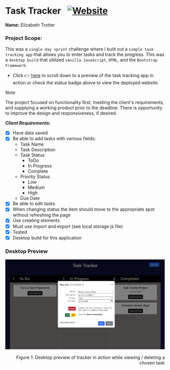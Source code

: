 # Task Tracker &nbsp;&nbsp;<a href="https://tasktracker-ashen.vercel.app/">![Website](https://img.shields.io/website?url=https%3A%2F%2Ftasktracker-ashen.vercel.app%2F&up_message=ONLINE&up_color=355E3B&down_message=OFFLINE&down_color=8B0000&style=for-the-badge&logo=vercel)</a>

**Name:** Elizabeth Trotter

### Project Scope: 

This was a `single day sprint` challenge where I built out a `simple task tracking app` that allows you to enter tasks and track the progress. This was a `desktop build` that utilized `vanilla JavaScript`, `HTML`, and the `Bootstrap Framework`. 
- Click :point_right: [here](#desktop-preview) to scroll down to a preview of the task tracking app in action or check the status badge above to view the deployed website.

> [!NOTE]  
> The project focused on functionality first, meeting the client's requirements, and supplying a working product prior to the deadline. There is opportunity to improve the design and responsiveness, if desired. 

***Client Requirements:***
- [x] Have data saved
- [x] Be able to add tasks with various fields:
    - Task Name
    - Task Description
    - Task Status
        - ToDo
        - In Progress
        - Complete
    - Priority Status
        - Low
        - Medium
        - High
    - Due Date
- [x] Be able to edit tasks
- [x] When changing status the item should move to the appropriate spot without refreshing the page
- [x] Use creating elements
- [x] Must use import and export (see local storage js file)
- [x] Tested
- [x] Desktop build for this application

### Desktop Preview
![Desktop preview](./assets/image.png)
<p align="right">Figure 1: Desktop preview of tracker in action while viewing / deleting a chosen task</p>